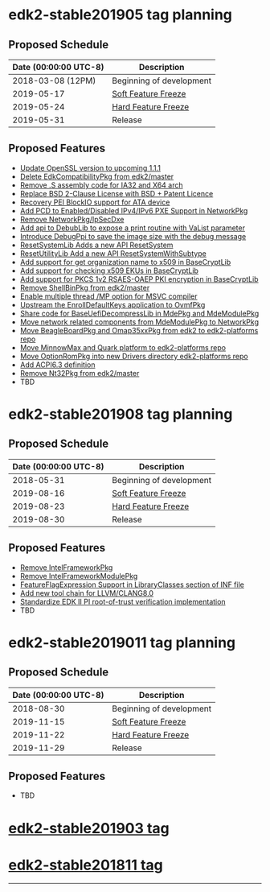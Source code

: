 # edk2-stable201905 tag planning

## Proposed Schedule

| Date (00:00:00 UTC-8)| Description                              |
| ---------------------| ---------------------------------------- |
| 2018-03-08 (12PM)    | Beginning of development                 |
| 2019-05-17           | [Soft Feature Freeze](SoftFeatureFreeze) |
| 2019-05-24           | [Hard Feature Freeze](HardFeatureFreeze) |
| 2019-05-31           | Release                                  |

## Proposed Features
* [Update OpenSSL version to upcoming 1.1.1](https://bugzilla.tianocore.org/show_bug.cgi?id=1089)
* [Delete EdkCompatibilityPkg from edk2/master](https://bugzilla.tianocore.org/show_bug.cgi?id=1103)
* [Remove .S assembly code for IA32 and X64 arch](https://bugzilla.tianocore.org/show_bug.cgi?id=1594)
* [Replace BSD 2-Clause License with BSD + Patent Licence](https://bugzilla.tianocore.org/show_bug.cgi?id=1373)
* [Recovery PEI BlockIO support for ATA device](https://bugzilla.tianocore.org/show_bug.cgi?id=1483)
* [Add PCD to Enabled/Disabled IPv4/IPv6 PXE Support in NetworkPkg](https://bugzilla.tianocore.org/show_bug.cgi?id=1695)
* [Remove NetworkPkg/IpSecDxe](https://bugzilla.tianocore.org/show_bug.cgi?id=1697)
* [Add api to DebubLib to expose a print routine with VaList parameter](https://bugzilla.tianocore.org/show_bug.cgi?id=1395)
* [Introduce DebugPpi to save the image size with the debug message](https://bugzilla.tianocore.org/show_bug.cgi?id=1549)
* [ResetSystemLib Adds a new API ResetSystem](https://bugzilla.tianocore.org/show_bug.cgi?id=1460)
* [ResetUtilityLib Add a new API ResetSystemWithSubtype](https://bugzilla.tianocore.org/show_bug.cgi?id=1458)
* [Add support for get organization name to x509 in BaseCryptLib](https://bugzilla.tianocore.org/show_bug.cgi?id=1401)
* [Add support for checking x509 EKUs in BaseCryptLib](https://bugzilla.tianocore.org/show_bug.cgi?id=1402)
* [Add support for PKCS 1v2 RSAES-OAEP PKI encryption in BaseCryptLib](https://bugzilla.tianocore.org/show_bug.cgi?id=1403)
* [Remove ShellBinPkg from edk2/master](https://bugzilla.tianocore.org/show_bug.cgi?id=1675)
* [Enable multiple thread /MP option for MSVC compiler](https://bugzilla.tianocore.org/show_bug.cgi?id=1672)
* [Upstream the EnrollDefaultKeys application to OvmfPkg](https://bugzilla.tianocore.org/show_bug.cgi?id=1747)
* [Share code for BaseUefiDecompressLib in MdePkg and MdeModulePkg](https://bugzilla.tianocore.org/show_bug.cgi?id=1722)
* [Move network related components from MdeModulePkg to NetworkPkg](https://bugzilla.tianocore.org/show_bug.cgi?id=1293)
* [Move BeagleBoardPkg and Omap35xxPkg from edk2 to edk2-platforms repo](https://bugzilla.tianocore.org/show_bug.cgi?id=1467)
* [Move MinnowMax and Quark platform to edk2-platforms repo](https://bugzilla.tianocore.org/show_bug.cgi?id=1374)
* [Move OptionRomPkg into new Drivers directory edk2-platforms repo](https://bugzilla.tianocore.org/show_bug.cgi?id=1793)
* [Add ACPI6.3 definition](https://bugzilla.tianocore.org/show_bug.cgi?id=1813)
* [Remove Nt32Pkg from edk2/master](https://bugzilla.tianocore.org/show_bug.cgi?id=1812)
* TBD

# edk2-stable201908 tag planning

## Proposed Schedule

| Date (00:00:00 UTC-8)| Description                              |
| ---------------------| ---------------------------------------- |
| 2018-05-31           | Beginning of development                 |
| 2019-08-16           | [Soft Feature Freeze](SoftFeatureFreeze) |
| 2019-08-23           | [Hard Feature Freeze](HardFeatureFreeze) |
| 2019-08-30           | Release                                  |

## Proposed Features
* [Remove IntelFrameworkPkg](https://bugzilla.tianocore.org/show_bug.cgi?id=1604)
* [Remove IntelFrameworkModulePkg](https://bugzilla.tianocore.org/show_bug.cgi?id=1605)
* [FeatureFlagExpression Support in LibraryClasses section of INF file](https://bugzilla.tianocore.org/show_bug.cgi?id=1446)
* [Add new tool chain for LLVM/CLANG8.0](https://bugzilla.tianocore.org/show_bug.cgi?id=1603)
* [Standardize EDK II PI root-of-trust verification implementation](https://bugzilla.tianocore.org/show_bug.cgi?id=1617)
* TBD

# edk2-stable2019011 tag planning

## Proposed Schedule

| Date (00:00:00 UTC-8)| Description                              |
| ---------------------| ---------------------------------------- |
| 2018-08-30           | Beginning of development                 |
| 2019-11-15           | [Soft Feature Freeze](SoftFeatureFreeze) |
| 2019-11-22           | [Hard Feature Freeze](HardFeatureFreeze) |
| 2019-11-29           | Release                                  |

## Proposed Features
* TBD

# [edk2-stable201903 tag](https://github.com/tianocore/edk2/releases/tag/edk2-stable201903)
# [edk2-stable201811 tag](https://github.com/tianocore/edk2/releases/tag/edk2-stable201811)

---
